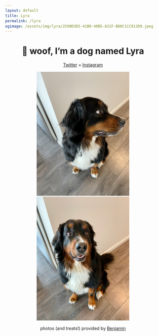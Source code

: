 ```yaml
---
layout: default
title: Lyra
permalink: /lyra
ogimage: /assets/img/lyra/2590D3D5-41B0-40B5-A31F-B80C1CC913D9.jpeg
---
```

<center>
<h1>🐶 woof, I’m a dog named Lyra</h1>
<p><a href="https://twitter.com/lyraberner">Twitter</a> × <a href="https://instagram.com/lyraberner">Instagram</a></p>
<img src="/assets/img/lyra/2590D3D5-41B0-40B5-A31F-B80C1CC913D9.jpeg" style="max-width:300px;" />
<img src="/assets/img/lyra/IMG_6250.jpeg" style="max-width:300px;" />
<p>photos (and treats!) provided by <a href="https://benjaminchait.net">Benjamin</a></p>
</center>
